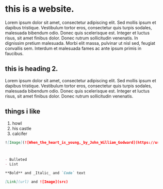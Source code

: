 # this is a website.

Lorem ipsum dolor sit amet, consectetur adipiscing elit. Sed mollis ipsum et dapibus tristique. Vestibulum tortor eros, consectetur quis turpis sodales, malesuada bibendum odio. Donec quis scelerisque est. Integer et luctus risus, sit amet finibus dolor. Donec rutrum sollicitudin venenatis. In dignissim pretium malesuada. Morbi elit massa, pulvinar ut nisl sed, feugiat convallis sem. Interdum et malesuada fames ac ante ipsum primis in faucibus.

## this is heading 2.

Lorem ipsum dolor sit amet, consectetur adipiscing elit. Sed mollis ipsum et dapibus tristique. Vestibulum tortor eros, consectetur quis turpis sodales, malesuada bibendum odio. Donec quis scelerisque est. Integer et luctus risus, sit amet finibus dolor. Donec rutrum sollicitudin venenatis. 

## things i like 
1. howl
2. his castle
3. calcifer 

```markdown
![Image](![When_the_heart_is_young,_by_John_William_Godward](https://user-images.githubusercontent.com/67017111/126968279-8af4b084-768e-44f5-b1b3-608d4d1ddf67.jpg))



- Bulleted
- List

**Bold** and _Italic_ and `Code` text

[Link](url) and ![Image](src)
```



